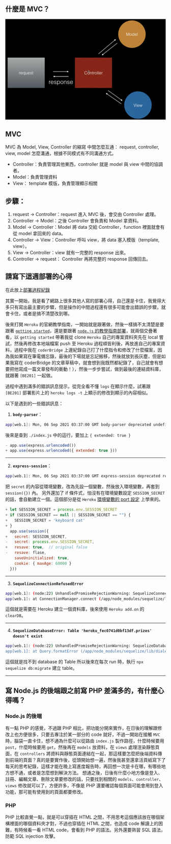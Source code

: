 ## 什麼是 MVC？
![](./src/hw3_mvc_structure.png)
## MVC 
MVC 為 Model, View, Controller 的縮寫
中間怎麼互通： request, controller, view, model 怎麼溝通，根據不同模式有不同溝通方式。
- Controller：負責管理其他東西，controller 就是 model 與 view 中間的協調者。
- Model：負責管理資料
- View： template 模版，負責管理顯示相關

## 步驟：
1. request → Controller：request 進入 MVC 後，會交由 Controller 處理。
2. Controller → Model：之後 Controller 會負責和 Model 拿資料。
3. Model → Controller：Model 將 data 交給 Controller，function 裡面就會有從 model 拿回來的 data。
4. Controller → View：Controller 呼叫 view，將 data 塞入模版（template, view）。
5. View → Controller：view 就有一完整的 response 出來。
6. Controller → request： Controller 再將完整的 response 回傳回去。

## 請寫下這週部署的心得
在此放上[部署過程紀錄](https://www.coderbridge.com/@estella00911/d9062ac8990a4200a2fe53138a843fde)

其實一開始，我是看了網路上很多其他人寫的部署心得，自己還是卡住，我覺得大多只有寫出最主要的步驟，但是操作的中間過程還有很多可能會出錯誤的步驟，就會卡住，或者是搞不清楚改到哪。

後來打開 `Heroku` 的官網教學指南，一開始就是跟著做，然後一樣搞不太清楚是要跟著 [`getting started`](https://devcenter.heroku.com/articles/getting-started-with-nodejs)，還是要跟著 [`node.js` 的教學指南部署](https://devcenter.heroku.com/articles/nodejs-support)，就兩個交疊著看，以 `getting started` 帶著我從 clone `Heroku` 自己的專案資料夾先在 local 嘗試，然後再修改本地端檔案 push 至 Heroku 過程順皆利後，再放進自己的專案資料，過程中我在 `coderBridge` 上邊紀錄自己打了什麼指令和修改了什麼檔案，因為我如果寫在筆電備忘錄，最後的下場就是忘記搬移，然後就放到長灰塵，但是如果我寫在 coderBridge 的文章草稿中，就會想到我既然都紀錄了，自己就會有想要把他寫成一篇文章發布的衝動！），然後一步步嘗試，做到最後的連結資料庫，就跟著 `[BE201]` 一起做。

過程中遇到滿多的錯誤訊息提示，從完全看不懂 `logs` 在顯示什麼，試著跟 `[BE201]` 部署影片上的 `heroku logs -t` 上顯示的修改到顯示的內容相似。

以下是遇到的一些錯誤訊息：
1. **`body-parser`**：
```bash
app[web.1]: Mon, 06 Sep 2021 03:37:00 GMT body-parser deprecated undefined extended: provide extended option at index.js:23:20
```
後來是查到 `./index.js` 中的這行，要加上 `{ extended: true }`

```javascript
- app.use(express.urlencoded())
+ app.use(express.urlencoded({ extended: true }))
```

--- 

2. **`express-session`**：

```bash
app[web.1]: Mon, 06 Sep 2021 03:37:00 GMT express-session deprecated req.secret; provide secret option at index.js:25:9
```

把 `secret` 的內容從環境變數，改為先設一個變數，然後放入環境變數，再套到 `session({})` 內。
另外還加了 if 條件式，怕沒有在環境變數設定 `SESSION_SECRET` 的話，會自動建立一個。這個部分是從 `Heroku` [環境變數的 port 設定](https://help.heroku.com/P1AVPANS/why-is-my-node-js-app-crashing-with-an-r10-error) 上學來的。

```javascript
+ let SESSION_SECRET = process.env.SESSION_SECRET
+ if (SESSION_SECRET == null || SESSION_SECRET == "") {
+   SESSION_SECRET = 'keyboard cat'
+ }
  app.use(session({
+   secret: SESSION_SECRET,
-   secret: process.env.SESSION_SECRET,
+   resave: true,  // original false
-   resave: flase,
    saveUninitialized: true,
    cookie: { maxAge: 60000 }
  }))
```

---

3. **`SequelizeConnectionRefusedError`**

```bash
app[web.1]: (node:22) UnhandledPromiseRejectionWarning: SequelizeConnectionRefusedError: connect ECONNREFUSED 127.0.0.1:3306
app[web.1]: at ConnectionManager.connect (/app/node_modules/sequelize/lib/dialects/mysql/connection-manager.js:116:17)
```
這個就是需要在 Heroku 建立一個資料庫，後來使用 `Heroku add.on` 的 `clearDB`。

---

4. **`SequelizeDatabaseError: Table 'heroku_fec0741d0bf13df.prizes' doesn't exist`**

```bash
app[web.1]: (node:22) UnhandledPromiseRejectionWarning: SequelizeDatabaseError: Table 'heroku_fec0741d0bf13df.prizes' doesn't exist
app[web.1]: at Query.formatError (/app/node_modules/sequelize/lib/dialects/mysql/query.js:265:16)
```

這個就是找不到 database 的 Table 所以後來在每次 run 時，執行 `npx sequelize db:migrate` 建立 table。

---

## 寫 Node.js 的後端跟之前寫 PHP 差滿多的，有什麼心得嗎？

### Node.js 的後端
有一點 PHP 的感覺，不過跟 PHP 相比，把功能分開來實作，在日後的理解跟修改上也方便很多，只要去專注於某一部分的 code 就好，不過一開始在接觸 `MVC` 時，腦袋一直卡住，想不通為什麼可以從路由 `index.js` 製作路徑，什麼時候要用 `post`，什麼時候要用 `get`，然後再在 `models` 放資料，在 `views` 處理渲染靜態頁面，在 `controllers` 將資料與靜態頁面連結在一起，那這樣要怎麼把後端資料傳到前端的頁面？真的是要實作後，從頭開始想一遍，然後我甚至還拿活頁紙寫下了每天的思考紀錄，這樣才能在晚上寫進度報告時，再回想一次是卡在哪，有哪些地方想不通，或者是怎麼想到解決方法。
想通之後，日後有什麼小地方像是登入、註冊、編輯文章、刪除文章要修改的話，只要找到相關的 `models`、`controller`、`views` 修改就可以了，方便許多，不像是 PHP 還要確認每個頁面可能會用到登入功能，那可能有使用到的頁面都要修改。

### PHP
PHP 比較直覺一點，就是可以穿插在 HTML 之間，不用思考這個應該放在哪個架構裡面的哪個資料夾才對，不過也穿插在 HTML 之間，也造成 code 解讀上的困難，有時候看一看 HTML code，會看到 PHP 的語法。另外還要熟習 SQL 語法，防範 SQL injection 攻擊。
